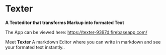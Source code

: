 # Texter
**A Texteditor that transforms Markup into formated Text**

The App can be viewed here: https://texter-9397d.firebaseapp.com/

Meet **Texter** A markdown Editor where you can write in markdown and see your formated text instantly..